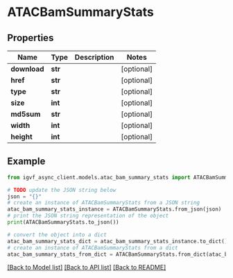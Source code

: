 # ATACBamSummaryStats



## Properties

Name | Type | Description | Notes
------------ | ------------- | ------------- | -------------
**download** | **str** |  | [optional] 
**href** | **str** |  | [optional] 
**type** | **str** |  | [optional] 
**size** | **int** |  | [optional] 
**md5sum** | **str** |  | [optional] 
**width** | **int** |  | [optional] 
**height** | **int** |  | [optional] 

## Example

```python
from igvf_async_client.models.atac_bam_summary_stats import ATACBamSummaryStats

# TODO update the JSON string below
json = "{}"
# create an instance of ATACBamSummaryStats from a JSON string
atac_bam_summary_stats_instance = ATACBamSummaryStats.from_json(json)
# print the JSON string representation of the object
print(ATACBamSummaryStats.to_json())

# convert the object into a dict
atac_bam_summary_stats_dict = atac_bam_summary_stats_instance.to_dict()
# create an instance of ATACBamSummaryStats from a dict
atac_bam_summary_stats_from_dict = ATACBamSummaryStats.from_dict(atac_bam_summary_stats_dict)
```
[[Back to Model list]](../README.md#documentation-for-models) [[Back to API list]](../README.md#documentation-for-api-endpoints) [[Back to README]](../README.md)


